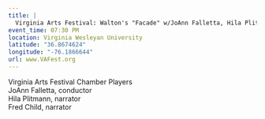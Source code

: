 ```yaml
---
title: |
  Virginia Arts Festival: Walton's "Facade" w/JoAnn Falletta, Hila Plitmann, Fred Child
event_time: 07:30 PM
location: Virginia Wesleyan University
latitude: "36.8674624"
longitude: "-76.1866644"
url: www.VAFest.org
---
```

Virginia Arts Festival Chamber Players<br>
JoAnn Falletta, conductor<br>
Hila Plitmann, narrator<br>
Fred Child, narrator